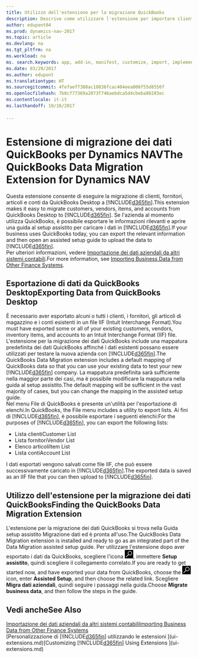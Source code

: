 ```yaml
---
title: Utilizzo dell'estensione per la migrazione QuickBooks
description: Descrive come utilizzare l'estensione per importare clienti, fornitori, articoli e conti da QuickBooks Desktop a Dynamics NAV.
author: edupont04
ms.prod: dynamics-nav-2017
ms.topic: article
ms.devlang: na
ms.tgt_pltfrm: na
ms.workload: na
ms. search.keywords: app, add-in, manifest, customize, import, implement
ms.date: 03/29/2017
ms.author: edupont
ms.translationtype: HT
ms.sourcegitcommit: 4fefaef7380ac10836fcac404eea006f55d8556f
ms.openlocfilehash: 7b8cf77369a2073f746aebdca5d4cbeba80283ec
ms.contentlocale: it-it
ms.lasthandoff: 10/16/2017

---
```

# <a name="the-quickbooks-data-migration-extension-for-dynamics-nav"></a><span data-ttu-id="524b8-103">Estensione di migrazione dei dati QuickBooks per Dynamics NAV</span><span class="sxs-lookup"><span data-stu-id="524b8-103">The QuickBooks Data Migration Extension for Dynamics NAV</span></span>
<span data-ttu-id="524b8-104">Questa estensione consente di eseguire la migrazione di clienti, fornitori, articoli e conti da QuickBooks Desktop a [!INCLUDE[d365fin](includes/d365fin_md.md)].</span><span class="sxs-lookup"><span data-stu-id="524b8-104">This extension makes it easy to migrate customers, vendors, items, and accounts from QuickBooks Desktop to [!INCLUDE[d365fin](includes/d365fin_md.md)].</span></span> <span data-ttu-id="524b8-105">Se l'azienda al momento utilizza QuickBooks, è possibile esportare le informazioni rilevanti e aprire una guida al setup assistito per caricare i dati in [!INCLUDE[d365fin](includes/d365fin_md.md)].</span><span class="sxs-lookup"><span data-stu-id="524b8-105">If your business uses QuickBooks today, you can export the relevant information and then open an assisted setup guide to upload the data to [!INCLUDE[d365fin](includes/d365fin_md.md)].</span></span>  
<span data-ttu-id="524b8-106">Per ulteriori informazioni, vedere [Importazione dei dati aziendali da altri sistemi contabili](upload-data.md).</span><span class="sxs-lookup"><span data-stu-id="524b8-106">For more information, see [Importing Business Data from Other Finance Systems](upload-data.md).</span></span>

## <a name="exporting-data-from-quickbooks-desktop"></a><span data-ttu-id="524b8-107">Esportazione di dati da QuickBooks Desktop</span><span class="sxs-lookup"><span data-stu-id="524b8-107">Exporting Data from QuickBooks Desktop</span></span>
<span data-ttu-id="524b8-108">È necessario aver esportato alcuni o tutti i clienti, i fornitori, gli articoli di magazzino e i conti esistenti in un file IIF (Intuit Interchange Format).</span><span class="sxs-lookup"><span data-stu-id="524b8-108">You must have exported some or all of your existing customers, vendors, inventory items, and accounts to an Intuit Interchange Format (IIF) file.</span></span> <span data-ttu-id="524b8-109">L'estensione per la migrazione dei dati QuickBooks include una mappatura predefinita dei dati QuickBooks affinché i dati esistenti possano essere utilizzati per testare la nuova azienda con [!INCLUDE[d365fin](includes/d365fin_md.md)].</span><span class="sxs-lookup"><span data-stu-id="524b8-109">The QuickBooks Data Migration extension includes a default mapping of QuickBooks data so that you can use your existing data to test your new [!INCLUDE[d365fin](includes/d365fin_md.md)] company.</span></span> <span data-ttu-id="524b8-110">La mappatura predefinita sarà sufficiente nella maggior parte dei casi, ma è possibile modificare la mappatura nella guida al setup assistito.</span><span class="sxs-lookup"><span data-stu-id="524b8-110">The default mapping will be sufficient in the vast majority of cases, but you can change the mapping in the assisted setup guide.</span></span>  
<span data-ttu-id="524b8-111">Nel menu File di QuickBooks è presente un'utilità per l'esportazione di elenchi.</span><span class="sxs-lookup"><span data-stu-id="524b8-111">In QuickBooks, the File menu includes a utility to export lists.</span></span> <span data-ttu-id="524b8-112">Ai fini di [!INCLUDE[d365fin](includes/d365fin_md.md)], è possibile esportare i seguenti elenchi:</span><span class="sxs-lookup"><span data-stu-id="524b8-112">For the purposes of [!INCLUDE[d365fin](includes/d365fin_md.md)], you can export the following lists:</span></span>

* <span data-ttu-id="524b8-113">Lista clienti</span><span class="sxs-lookup"><span data-stu-id="524b8-113">Customer List</span></span>  
* <span data-ttu-id="524b8-114">Lista fornitori</span><span class="sxs-lookup"><span data-stu-id="524b8-114">Vendor List</span></span>  
* <span data-ttu-id="524b8-115">Elenco articoli</span><span class="sxs-lookup"><span data-stu-id="524b8-115">Item List</span></span>  
* <span data-ttu-id="524b8-116">Lista conti</span><span class="sxs-lookup"><span data-stu-id="524b8-116">Account List</span></span>  

<span data-ttu-id="524b8-117">I dati esportati vengono salvati come file IIF, che può essere successivamente caricato in [!INCLUDE[d365fin](includes/d365fin_md.md)].</span><span class="sxs-lookup"><span data-stu-id="524b8-117">The exported data is saved as an IIF file that you can then upload to [!INCLUDE[d365fin](includes/d365fin_md.md)].</span></span>

## <a name="finding-the-quickbooks-data-migration-extension"></a><span data-ttu-id="524b8-118">Utilizzo dell'estensione per la migrazione dei dati QuickBooks</span><span class="sxs-lookup"><span data-stu-id="524b8-118">Finding the QuickBooks Data Migration Extension</span></span>
<span data-ttu-id="524b8-119">L'estensione per la migrazione dei dati QuickBooks si trova nella Guida setup assistito Migrazione dati ed è pronta all'uso.</span><span class="sxs-lookup"><span data-stu-id="524b8-119">The QuickBooks Data Migration extension is installed and ready to go as an integrated part of the Data Migration assisted setup guide.</span></span> <span data-ttu-id="524b8-120">Per utilizzare l'estensione dopo aver esportato i dati da QuickBooks, scegliere l'icona ![Cerca pagina o report](media/ui-search/search_small.png "icona Cerca pagina o report"), immettere **Setup assistito**, quindi scegliere il collegamento correlato.</span><span class="sxs-lookup"><span data-stu-id="524b8-120">If you are ready to get started now, and have exported your data from QuickBooks, choose the ![Search for Page or Report](media/ui-search/search_small.png "Search for Page or Report icon") icon, enter **Assisted Setup**, and then choose the related link.</span></span> <span data-ttu-id="524b8-121">Scegliere **Migra dati aziendali**, quindi seguire i passaggi nella guida.</span><span class="sxs-lookup"><span data-stu-id="524b8-121">Choose **Migrate business data**, and then follow the steps in the guide.</span></span>  

## <a name="see-also"></a><span data-ttu-id="524b8-122">Vedi anche</span><span class="sxs-lookup"><span data-stu-id="524b8-122">See Also</span></span>
[<span data-ttu-id="524b8-123">Importazione dei dati aziendali da altri sistemi contabili</span><span class="sxs-lookup"><span data-stu-id="524b8-123">Importing Business Data from Other Finance Systems</span></span>](upload-data.md)  
<span data-ttu-id="524b8-124">[Personalizzazione di [!INCLUDE[d365fin](includes/d365fin_md.md)] utilizzando le estensioni ](ui-extensions.md)</span><span class="sxs-lookup"><span data-stu-id="524b8-124">[Customizing [!INCLUDE[d365fin](includes/d365fin_md.md)] Using Extensions ](ui-extensions.md)</span></span>  

